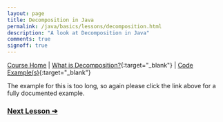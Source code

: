 ```yaml
---
layout: page
title: Decomposition in Java
permalink: /java/basics/lessons/decomposition.html
description: "A look at Decomposition in Java"
comments: true
signoff: true
---
```

[Course Home](../../course) \| [What is Decomposition?](/programming/lessons/decomposition){:target="_blank"} \| [Code Example(s)](https://github.com/FriendlyTester/Free-Java-Basics-Course/blob/master/src/test/java/lessons/M_Decomposition.java){:target="_blank"}

The example for this is too long, so again please click the link above for a fully documented example.

### [Next Lesson &#10132;](../lessons/codecomments)
